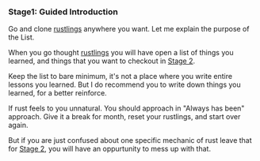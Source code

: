 ### Stage1: Guided Introduction

Go and clone [rustlings](https://github.com/rust-lang/rustlings) anywhere you want.
Let me explain the purpose of the List.

When you go thought [rustlings](https://github.com/rust-lang/rustlings) you will have open a list of things you learned, and things that you want to checkout in [Stage 2]().

Keep the list to bare minimum, it's not a place where you write entire lessons you learned.
But I do recommend you to write down things you learned, for a better reinforce.

If rust feels to you unnatural. You should approach in "Always has been" approach.
Give it a break for month, reset your rustlings, and start over again.

But if you are just confused about one specific mechanic of rust leave that for [Stage 2](), you will have an oppurtunity to mess up with that.